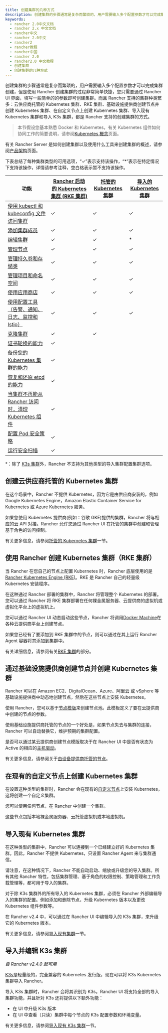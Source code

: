 ```yaml
---
title: 创建集群的几种方式
description: 创建集群的步骤通常是复杂而繁琐的，用户需要输入多个配置参数才可以完成集群创建。Rancher 创建集群的过程则非常简单快捷，您只需要通过 Rancher UI 界面，填写一些简单的的参数即可创建集群。而且 Rancher 支持的集群种类繁多，包括云供应商托管的 Kubernetes 集群、RKE 集群、基础设施提供商创建节点并创建 Kubernetes 集群、在自定义节点上创建 Kubernetes 集群、导入现有 Kubernetes 集群和导入 K3s 集群。
keywords:
  - rancher 2.0中文文档
  - rancher 2.x 中文文档
  - rancher中文
  - rancher 2.0中文
  - rancher2
  - rancher教程
  - rancher中国
  - rancher 2.0
  - rancher2.0 中文教程
  - 创建集群
  - 创建集群的几种方式
---
```


创建集群的步骤通常是复杂而繁琐的，用户需要输入多个配置参数才可以完成集群创建，但是使用 Rancher 创建集群的过程非常简单快捷，您只需要通过 Rancher UI 界面，填写一些简单的的参数即可创建集群。而且 Rancher 支持的集群种类繁多：云供应商托管的 Kubernetes 集群、RKE 集群、基础设施提供商创建节点并创建 Kubernetes 集群、在自定义节点上创建 Kubernetes 集群、导入现有 Kubernetes 集群和导入 K3s 集群，都是 Rancher 支持的创建集群的方式。

> 本节假设您基本熟悉 Docker 和 Kubernetes，有关 Kubernetes 组件如何协同工作的简要说明，请参阅[Kubernetes 概念](/docs/rancher2/overview/concepts/_index)页面。

有关 Rancher Server 是如何创建集群以及使用什么工具来创建集群的概述，请参阅[产品架构](/docs/rancher2/overview/architecture/_index)页面。

下表总结了每种集群类型的可用选项，“✓”表示支持该操作，“\*”表示在特定情况下支持该操作，详情请参考注释，空白格表示暂不支持该操作。

| 功能                                                                                                              | [Rancher 启动的 Kubernetes 集群 (RKE 集群)](/docs/rancher2/cluster-provisioning/rke-clusters/_index) | [托管的 Kubernetes 集群](/docs/rancher2/cluster-provisioning/hosted-kubernetes-clusters/_index) | [导入的 Kubernetes 集群](/docs/rancher2/cluster-provisioning/imported-clusters/_index) |
| ----------------------------------------------------------------------------------------------------------------- | ---------------------------------------------------------------------------------------------------- | ----------------------------------------------------------------------------------------------- | -------------------------------------------------------------------------------------- |
| [使用 kubectl 和 kubeconfig 文件访问集群](/docs/rancher2/cluster-admin/cluster-access/kubectl/_index)             | ✓                                                                                                    | ✓                                                                                               | ✓                                                                                      |
| [添加集群成员](/docs/rancher2/cluster-admin/cluster-access/cluster-members/_index)                                | ✓                                                                                                    | ✓                                                                                               | ✓                                                                                      |
| [编辑集群](/docs/rancher2/cluster-admin/editing-clusters/_index)                                                  | ✓                                                                                                    | ✓                                                                                               | \*                                                                                     |
| [管理节点](/docs/rancher2/cluster-admin/nodes/_index)                                                             | ✓                                                                                                    | ✓                                                                                               | ✓                                                                                      |
| [管理持久卷和存储类](/docs/rancher2/cluster-admin/volumes-and-storage/_index)                                     | ✓                                                                                                    | ✓                                                                                               | ✓                                                                                      |
| [管理项目和命名空间](/docs/rancher2/cluster-admin/projects-and-namespaces/_index)                                 | ✓                                                                                                    | ✓                                                                                               | ✓                                                                                      |
| [使用应用商店](/docs/rancher2/helm-charts/legacy-catalogs/_index)                                                 | ✓                                                                                                    | ✓                                                                                               | ✓                                                                                      |
| [使用配置工具（告警、通知、日志、监控和 Istio）](#使用配置工具)                                                   | ✓                                                                                                    | ✓                                                                                               | ✓                                                                                      |
| [克隆集群](/docs/rancher2/cluster-admin/cloning-clusters/_index)                                                  | ✓                                                                                                    | ✓                                                                                               |                                                                                        |
| [证书轮换的能力](/docs/rancher2/cluster-admin/certificate-rotation/_index)                                        | ✓                                                                                                    |                                                                                                 |                                                                                        |
| [备份您的 Kubernetes 集群的能力](/docs/rancher2/cluster-admin/backing-up-etcd/_index)                             | ✓                                                                                                    |                                                                                                 |                                                                                        |
| [恢复和还原 etcd 的能力](/docs/rancher2/cluster-admin/restoring-etcd/_index)                                      | ✓                                                                                                    |                                                                                                 |                                                                                        |
| [当集群不再能从 Rancher 访问时，清理 Kubernetes 组件](/docs/rancher2/cluster-admin/cleaning-cluster-nodes/_index) | ✓                                                                                                    |                                                                                                 |                                                                                        |
| [配置 Pod 安全策略](/docs/rancher2/cluster-admin/pod-security-policy/_index)                                      | ✓                                                                                                    |                                                                                                 |                                                                                        |
| [运行安全扫描](/docs/rancher2/security/security-scan/_index)                                                      | ✓                                                                                                    |                                                                                                 |                                                                                        |

\*：除了 [K3s 集群](/docs/rancher2/cluster-provisioning/imported-clusters/_index#导入的-K3s-集群的其他功能)外，Rancher 不支持为其他类型的导入集群配置集群选项。

## 创建云供应商托管的 Kubernetes 集群

在这个场景中，Rancher 不提供 Kubernetes，因为它是由供应商安装的，例如 Google Kubernetes Engine，Amazon Elastic Container Service for Kubernetes 或 Azure Kubernetes 服务。

如果您使用 Kubernetes 提供商(例如：谷歌 GKE)提供的集群，Rancher 将与相应的云 API 对接。Rancher 允许您通过 Rancher UI 在托管的集群中创建和管理基于角色的访问控制。

有关更多信息，请参阅[托管的 Kubernetes 集群](/docs/rancher2/cluster-provisioning/hosted-kubernetes-clusters/_index)一节。

## 使用 Rancher 创建 Kubernetes 集群（RKE 集群）

当 Rancher 在您自己的节点上配置 Kubernetes 时，Rancher 底层使用的是[Rancher Kubernetes Engine (RKE)](/docs/rke/_index)。RKE 是 Rancher 自己的轻量级 Kubernetes 安装程序。

在这种通过 Rancher 部署的集群中，Rancher 将管理整个 Kubernetes 的部署。您可以通过 Rancher 将 RKE 集群部署在任何裸金属服务器、云提供商的虚拟机或虚拟化平台上的虚拟机上。

您可以通过 Rancher UI 动态启动这些节点，Rancher 将调用[Docker Machine](https://docs.docker.com/machine/)在各种云提供商平台上创建节点。

如果您已经有了要添加到 RKE 集群中的节点，则可以通过在其上运行 Rancher Agent 容器将其添加到集群中。

有关详细信息，请参阅有关[RKE 集群](/docs/rancher2/cluster-provisioning/rke-clusters/_index)的部分。

## 通过基础设施提供商创建节点并创建 Kubernetes 集群

Rancher 可以在 Amazon EC2、DigitalOcean、Azure、阿里云 或 vSphere 等基础设施提供商中动态地创建节点，然后在这些节点上安装 Kubernetes。

使用 Rancher，您可以基于[节点模版](/docs/rancher2/cluster-provisioning/rke-clusters/node-pools/_index)来创建节点池。此模板定义了要在云提供商中创建的节点的参数。

使用基础设施提供商托管的节点的一个好处是，如果节点失去与集群的连接，Rancher 可以自动替换它，维护预期的集群配置。

是否可以通过某云提供商创建节点模版取决于在 Rancher UI 中是否有状态为 Active 的相应的[主机驱动](/docs/rancher2/cluster-provisioning/rke-clusters/node-pools/_index)。

有关更多信息，请参阅关于[由设备提供商托管的节点](/docs/rancher2/cluster-provisioning/rke-clusters/node-pools/_index)。

## 在现有的自定义节点上创建 Kubernetes 集群

在设置这种类型的集群时，Rancher 会在现有的[自定义节点](/docs/rancher2/cluster-provisioning/rke-clusters/custom-nodes/_index)上安装 Kubernetes，这将创建一个自定义集群。

您可以使用任何节点，在 Rancher 中创建一个集群。

这些节点包括本地裸金属服务器、云托管虚拟机或本地虚拟机。

## 导入现有 Kubernetes 集群

在这种类型的集群中，Rancher 可以连接到一个已经建立好的 Kubernetes 集群。因此，Rancher 不提供 Kubernetes，只设置 Rancher Agent 来与集群通信。

请注意，在这种情况下，Rancher 不能自动启动、缩放或升级您的导入集群。所有其他 Rancher 特性，包括集群管理、基于角色的权限控制、策略管理和工作负载管理等，都可用于导入的集群。

对于除 K3s 集群外的所有导入的 Kubernetes 集群，必须在 Rancher 外部编辑导入的集群的配置。例如添加和删除节点，升级 Kubernetes 版本以及更改 Kubernetes 组件参数等。

在 Rancher v2.4 中，可以通过在 Rancher UI 中编辑导入的 K3s 集群，来升级它的 Kubernetes 版本。

有关更多信息，请参阅[导入现有集群](/docs/rancher2/cluster-provisioning/imported-clusters/_index)一节。

## 导入并编辑 K3s 集群

_自 Rancher v2.4.0 起可用_

[K3s](/docs/k3s/_index)是轻量级的，完全兼容的 Kubernetes 发行版，现在可以将 K3s Kubernetes 集群导入 Rancher。

导入 K3s 集群时，Rancher 会将其识别为 K3s，Rancher UI 将支持全部的导入集群功能，并且针对 K3s 还将提供以下额外功能：

- 在 UI 中升级 K3s 版本
- 在 UI 中查看（只读）集群中每个节点的 K3s 配置参数和环境变量。

有关更多信息，请参阅[导入现有 K3s 集群](/docs/rancher2/cluster-provisioning/imported-clusters/_index)一节。
